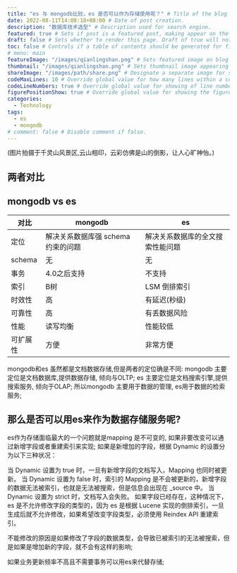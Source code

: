 ```yaml
---
title: "es 与 mongodb比较，es 是否可以作为存储使用呢？" # Title of the blog post.
date: 2022-08-11T14:08:18+08:00 # Date of post creation.
description: "数据库技术选型" # Description used for search engine.
featured: true # Sets if post is a featured post, making appear on the home page side bar.
draft: false # Sets whether to render this page. Draft of true will not be rendered.
toc: false # Controls if a table of contents should be generated for first-level links automatically.
# menu: main
featureImage: "/images/qianlingshan.png" # Sets featured image on blog post.
thumbnail: "/images/qianlingshan.png" # Sets thumbnail image appearing inside card on homepage.
shareImage: "/images/path/share.png" # Designate a separate image for social media sharing.
codeMaxLines: 10 # Override global value for how many lines within a code block before auto-collapsing.
codeLineNumbers: true # Override global value for showing of line numbers within code block.
figurePositionShow: true # Override global value for showing the figure label.
categories:
  - Technology
tags:
  - es
  - mongodb
# comment: false # Disable comment if false.
---
```

(图片拍摄于千灵山风景区,云山相印，云彩仿佛是山的倒影，让人心旷神怡。)
## 两者对比


## 	mongodb	vs es
|  对比   | mongodb  | es |
|  ----  | ----  | ----  | 
| 定位  | 解决关系数据库强 schema 约束的问题 |解决关系数据库的全文搜索性能问题 |
| schema  | 无 |无 |
| 事务  | 	4.0之后支持 |不支持 |
| 索引  | B树 |LSM 倒排索引 |
| 时效性  | 高 |有延迟(秒级) |
| 可靠性  | 高 |有丢数据风险 |
| 性能  | 读写均衡 |性能较低 |
| 可扩展性  | 方便 |非常方便 |

mongodb和es 虽然都是文档数据存储,但是两者的定位确是不同:
mongodb 主要定位是文档数据库,提供数据存储, 倾向与OLTP;
es 主要定位是文档搜索引擎,提供搜索服务, 倾向于OLAP;
所以mongodb 主要用于数据的管理, es用于数据的检索服务;

## 那么是否可以用es来作为数据存储服务呢?
es作为存储面临最大的一个问题就是mapping 是不可变的, 如果非要改变可以通过新增字段或者重建索引来实现;
如果是新增加的字段，根据 Dynamic 的设置分为以下三种状况：

当 Dynamic 设置为 true 时，一旦有新增字段的文档写入，Mapping 也同时被更新。
当 Dynamic 设置为 false 时，索引的 Mapping 是不会被更新的，新增字段的数据无法被索引，也就是无法被搜索，但是信息会出现在 _source 中。
当 Dynamic 设置为 strict 时，文档写入会失败。
如果字段已经存在，这种情况下，es 是不允许修改字段的类型的，因为 es 是根据 Lucene 实现的倒排索引，一旦生成后就不允许修改，如果希望改变字段类型，必须使用 Reindex API 重建索引。

不能修改的原因是如果修改了字段的数据类型，会导致已被索引的无法被搜索，但是如果是增加新的字段，就不会有这样的影响;

如果业务更新频率不高且不需要事务可以用es来代替存储;

